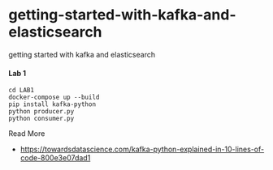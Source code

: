 # getting-started-with-kafka-and-elasticsearch
getting started with kafka and elasticsearch


#### Lab 1

```
cd LAB1
docker-compose up --build
pip install kafka-python
python producer.py
python consumer.py

```



Read More

*  https://towardsdatascience.com/kafka-python-explained-in-10-lines-of-code-800e3e07dad1
